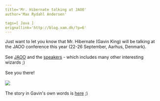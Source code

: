 ```yaml
---
title='Mr. Hibernate talking at JAOO'
author='Max Rydahl Andersen'

tags=[ Java ]
orignallink='http://blog.xam.dk/?p=6'
---
```

<div><p>Just want to let you know that Mr. Hibernate (Gavin King) will be talking at the JAOO conference this year (22-26 September, Aarhus, Denmark). <br><br>
See <a href="http://www.jaoo.dk" title="JAOO conference">JAOO</a> and the <a href="http://jaoo.dk/speakers/index.html" title="JAOO Speakers">speakers</a> - which includes many other interesting wizards ;)<br><br>
See you there!<br><br><img src="http://www.jaoo.dk/images/WebBanners/JAOO2003logo_250x60.gif" border="0"><br><br>
The story in Gavin's own words is <a href="http://sourceforge.net/forum/forum.php?thread_id=847876&amp;forum_id=128638">here</a>   ;)</p></div>
